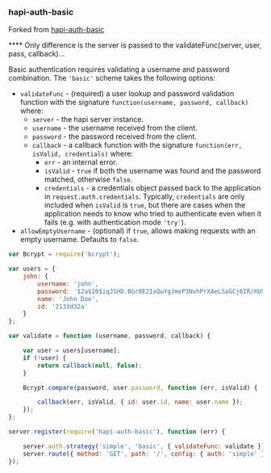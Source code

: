 ### hapi-auth-basic


Forked from [hapi-auth-basic](https://github.com/hapijs/hapi-auth-basic)

**** Only difference is the server is passed to the validateFunc(server, user, pass, callback)...

Basic authentication requires validating a username and password combination. The `'basic'` scheme takes the following options:

- `validateFunc` - (required) a user lookup and password validation function with the signature `function(username, password, callback)` where:
    - `server` - the hapi server instance.
    - `username` - the username received from the client.
    - `password` - the password received from the client.
    - `callback` - a callback function with the signature `function(err, isValid, credentials)` where:
        - `err` - an internal error.
        - `isValid` - `true` if both the username was found and the password matched, otherwise `false`.
        - `credentials` - a credentials object passed back to the application in `request.auth.credentials`. Typically, `credentials` are only
          included when `isValid` is `true`, but there are cases when the application needs to know who tried to authenticate even when it fails
          (e.g. with authentication mode `'try'`).
- `allowEmptyUsername` - (optional) if `true`, allows making requests with an empty username. Defaults to `false`.

```javascript
var Bcrypt = require('bcrypt');

var users = {
    john: {
        username: 'john',
        password: '$2a$10$iqJSHD.BGr0E2IxQwYgJmeP3NvhPrXAeLSaGCj6IR/XU5QtjVu5Tm',   // 'secret'
        name: 'John Doe',
        id: '2133d32a'
    }
};

var validate = function (username, password, callback) {

    var user = users[username];
    if (!user) {
        return callback(null, false);
    }

    Bcrypt.compare(password, user.password, function (err, isValid) {

        callback(err, isValid, { id: user.id, name: user.name });
    });
};

server.register(require('hapi-auth-basic'), function (err) {

    server.auth.strategy('simple', 'basic', { validateFunc: validate });
    server.route({ method: 'GET', path: '/', config: { auth: 'simple' } });
});
```
